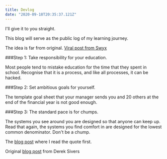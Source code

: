 ```yaml
---
title: Devlog
date: "2020-09-18T20:35:37.121Z"
---
```


I'll give it to you straight.

This blog will serve as the public log of my learning journey.

The idea is far from original. [Viral post from Swyx](https://www.swyx.io/writing/learn-in-public/ "Learn in public")

###Step 1: Take responsibility for your education.

Most people tend to mistake education for the time that they spent in school.
Recognise that it is a process, and like all processes, it can be hacked.

###Step 2: Set ambitious goals for yourself.

The template goal sheet that your manager sends you and 20 others at the end of the financial year is not good enough.

###Step 3: The standard pace is for chumps.

The systems you see around you are designed so that anyone can keep up. Read that again, the systems you find comfort in are designed for the lowest common denominator. Don't be a chump.

The [blog post](https://www.freecodecamp.org/news/how-i-got-a-second-degree-and-earned-5-developer-certifications-in-just-one-year-while-working-and-2b902ee291ab/ "Beau Carnes") where I read the quote first.

Original [blog post](https://sive.rs/kimo "The standard pace is for chumps") from Derek Sivers




